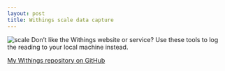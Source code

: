 ```yaml
---
layout: post
title: Withings scale data capture
---
```


![scale](http://blog.achey.net/images/withings.png) Don’t like the Withings website or service? Use these tools to log the reading to your local machine instead.

[My Withings repository on GitHub](https://github.com/damonachey/Withings)
